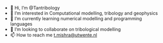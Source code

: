 - 👋 Hi, I’m @Tantribology
- 👀 I’m interested in Computational modelling, tribology and geophysics
- 🌱 I’m currently learning numerical modelling and programming languages
- 💞️ I’m looking to collaborate on tribological modelling
- 📫 How to reach me t.mishra@utwente.nl

<!---
Tantribology/Tantribology is a ✨ special ✨ repository because its `README.md` (this file) appears on your GitHub profile.
You can click the Preview link to take a look at your changes.
--->
